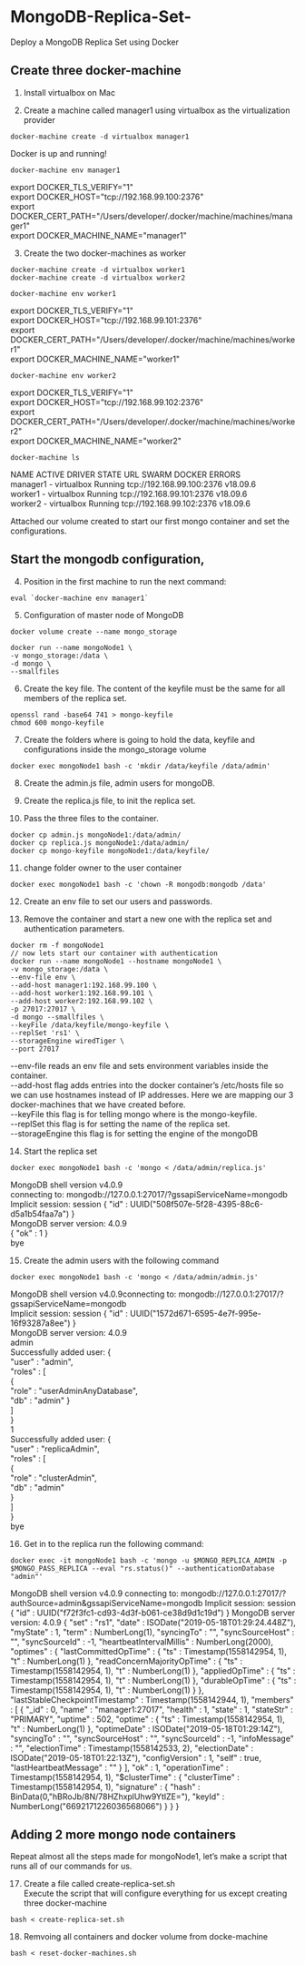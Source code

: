 # MongoDB-Replica-Set-
Deploy a MongoDB Replica Set using Docker

##  Create three docker-machine

1. Install virtualbox on Mac

2. Create a machine called manager1 using virtualbox as the virtualization provider

````
docker-machine create -d virtualbox manager1
````

Docker is up and running!  

````
docker-machine env manager1
````
export DOCKER_TLS_VERIFY="1"  
export DOCKER_HOST="tcp://192.168.99.100:2376"  
export DOCKER_CERT_PATH="/Users/developer/.docker/machine/machines/manager1"  
export DOCKER_MACHINE_NAME="manager1"  

3. Create the two docker-machines as worker

````
docker-machine create -d virtualbox worker1
docker-machine create -d virtualbox worker2
````
````
docker-machine env worker1
````
export DOCKER_TLS_VERIFY="1"  
export DOCKER_HOST="tcp://192.168.99.101:2376"  
export DOCKER_CERT_PATH="/Users/developer/.docker/machine/machines/worker1"  
export DOCKER_MACHINE_NAME="worker1"  
````
docker-machine env worker2
````
export DOCKER_TLS_VERIFY="1"   
export DOCKER_HOST="tcp://192.168.99.102:2376"  
export DOCKER_CERT_PATH="/Users/developer/.docker/machine/machines/worker2"  
export DOCKER_MACHINE_NAME="worker2"  

````
docker-machine ls
````

NAME       ACTIVE   DRIVER       STATE     URL                         SWARM   DOCKER     ERRORS  
manager1   -        virtualbox   Running   tcp://192.168.99.100:2376           v18.09.6   
worker1    -        virtualbox   Running   tcp://192.168.99.101:2376           v18.09.6   
worker2    -        virtualbox   Running   tcp://192.168.99.102:2376           v18.09.6  

Attached our volume created to start our first mongo container and set the configurations.  

## Start the mongodb configuration, 

4. Position in the first machine to run the next command:

````
eval `docker-machine env manager1`
````

5. Configuration of master node of MongoDB

````
docker volume create --name mongo_storage
````

````
docker run --name mongoNode1 \
-v mongo_storage:/data \
-d mongo \
--smallfiles
````
6. Create the key file.
The content of the keyfile must be the same for all members of the replica set.

````
openssl rand -base64 741 > mongo-keyfile
chmod 600 mongo-keyfile
````

7. Create the folders where is going to hold the data, keyfile and configurations inside the mongo_storage volume
````
docker exec mongoNode1 bash -c 'mkdir /data/keyfile /data/admin'
````

8. Create the admin.js file, admin users for mongoDB.

9. Create the replica.js file, to init the replica set.

10. Pass the three files to the container.
````
docker cp admin.js mongoNode1:/data/admin/
docker cp replica.js mongoNode1:/data/admin/
docker cp mongo-keyfile mongoNode1:/data/keyfile/
````

11. change folder owner to the user container
````
docker exec mongoNode1 bash -c 'chown -R mongodb:mongodb /data'
````

12. Create an env file to set our users and passwords.

13. Remove the container and start a new one with the replica set and authentication parameters.
````
docker rm -f mongoNode1
// now lets start our container with authentication 
docker run --name mongoNode1 --hostname mongoNode1 \
-v mongo_storage:/data \
--env-file env \
--add-host manager1:192.168.99.100 \
--add-host worker1:192.168.99.101 \
--add-host worker2:192.168.99.102 \
-p 27017:27017 \
-d mongo --smallfiles \
--keyFile /data/keyfile/mongo-keyfile \
--replSet 'rs1' \
--storageEngine wiredTiger \
--port 27017
````

--env-file reads an env file and sets environment variables inside the container.  
--add-host flag adds entries into the docker container’s /etc/hosts file so we can use hostnames instead of IP addresses. Here we are mapping our 3 docker-machines that we have created before.  
--keyFile this flag is for telling mongo where is the mongo-keyfile.  
--replSet this flag is for setting the name of the replica set.  
--storageEngine this flag is for setting the engine of the mongoDB  

14. Start the replica set
````
docker exec mongoNode1 bash -c 'mongo < /data/admin/replica.js'
````
MongoDB shell version v4.0.9  
connecting to: mongodb://127.0.0.1:27017/?gssapiServiceName=mongodb  
Implicit session: session { "id" : UUID("508f507e-5f28-4395-88c6-d5a1b54faa7a") }  
MongoDB server version: 4.0.9  
{ "ok" : 1 }  
bye  

15. Create the admin users with the following command
````
docker exec mongoNode1 bash -c 'mongo < /data/admin/admin.js'
````
MongoDB shell version v4.0.9connecting to: mongodb://127.0.0.1:27017/?gssapiServiceName=mongodb  
Implicit session: session { "id" : UUID("1572d671-6595-4e7f-995e-16f93287a8ee") }  
MongoDB server version: 4.0.9  
admin  
Successfully added user: {  
        "user" : "admin",  
        "roles" : [  
                {  
                        "role" : "userAdminAnyDatabase",  
                        "db" : "admin"
                }  
        ]  
}  
1  
Successfully added user: {  
        "user" : "replicaAdmin",  
        "roles" : [  
                {  
                        "role" : "clusterAdmin",  
                        "db" : "admin"  
                }  
        ]  
}  
bye  

16.  Get in to the replica run the following command:
````
docker exec -it mongoNode1 bash -c 'mongo -u $MONGO_REPLICA_ADMIN -p $MONGO_PASS_REPLICA --eval "rs.status()" --authenticationDatabase "admin"'
````
MongoDB shell version v4.0.9
connecting to: mongodb://127.0.0.1:27017/?authSource=admin&gssapiServiceName=mongodb
Implicit session: session { "id" : UUID("f72f3fc1-cd93-4d3f-b061-ce38d9d1c19d") }
MongoDB server version: 4.0.9
{
        "set" : "rs1",
        "date" : ISODate("2019-05-18T01:29:24.448Z"),
        "myState" : 1,
        "term" : NumberLong(1),
        "syncingTo" : "",
        "syncSourceHost" : "",
        "syncSourceId" : -1,
        "heartbeatIntervalMillis" : NumberLong(2000),
        "optimes" : {
                "lastCommittedOpTime" : {
                        "ts" : Timestamp(1558142954, 1),
                        "t" : NumberLong(1)
                },
                "readConcernMajorityOpTime" : {
                        "ts" : Timestamp(1558142954, 1),
                        "t" : NumberLong(1)
                },
                "appliedOpTime" : {
                        "ts" : Timestamp(1558142954, 1),
                        "t" : NumberLong(1)
                },
                "durableOpTime" : {
                        "ts" : Timestamp(1558142954, 1),
                        "t" : NumberLong(1)
                }
        },
        "lastStableCheckpointTimestamp" : Timestamp(1558142944, 1),
        "members" : [
                {
                        "_id" : 0,
                        "name" : "manager1:27017",
                        "health" : 1,
                        "state" : 1,
                        "stateStr" : "PRIMARY",
                        "uptime" : 502,
                        "optime" : {
                                "ts" : Timestamp(1558142954, 1),
                                "t" : NumberLong(1)
                        },
                        "optimeDate" : ISODate("2019-05-18T01:29:14Z"),
                        "syncingTo" : "",
                        "syncSourceHost" : "",
                        "syncSourceId" : -1,
                        "infoMessage" : "",
                        "electionTime" : Timestamp(1558142533, 2),
                        "electionDate" : ISODate("2019-05-18T01:22:13Z"),
                        "configVersion" : 1,
                        "self" : true,
                        "lastHeartbeatMessage" : ""
                }
        ],
        "ok" : 1,
        "operationTime" : Timestamp(1558142954, 1),
        "$clusterTime" : {
                "clusterTime" : Timestamp(1558142954, 1),
                "signature" : {
                        "hash" : BinData(0,"hBRoJb/8N/78HZhxplUhw9YtIZE="),
                        "keyId" : NumberLong("6692171226036568066")
                }
        }
}

## Adding 2 more mongo node containers

Repeat almost all the steps made for mongoNode1, let’s make a script that runs all of our commands for us.

17. Create a file called create-replica-set.sh  
Execute the script that will configure everything for us except creating three docker-machine
````
bash < create-replica-set.sh
````

18. Remvoing all containers and docker volume from docke-machine
````
bash < reset-docker-machines.sh
````
